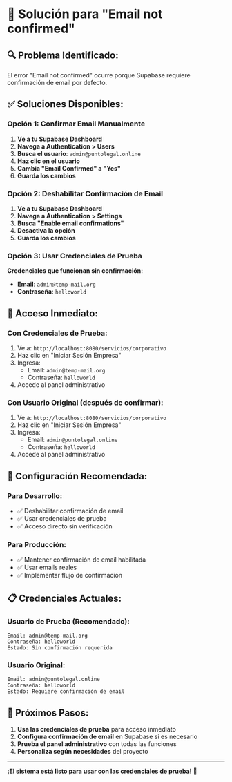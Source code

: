 # 📧 Solución para "Email not confirmed"

## 🔍 **Problema Identificado:**

El error "Email not confirmed" ocurre porque Supabase requiere confirmación de email por defecto.

## ✅ **Soluciones Disponibles:**

### **Opción 1: Confirmar Email Manualmente**

1. **Ve a tu Supabase Dashboard**
2. **Navega a Authentication > Users**
3. **Busca el usuario**: `admin@puntolegal.online`
4. **Haz clic en el usuario**
5. **Cambia "Email Confirmed" a "Yes"**
6. **Guarda los cambios**

### **Opción 2: Deshabilitar Confirmación de Email**

1. **Ve a tu Supabase Dashboard**
2. **Navega a Authentication > Settings**
3. **Busca "Enable email confirmations"**
4. **Desactiva la opción**
5. **Guarda los cambios**

### **Opción 3: Usar Credenciales de Prueba**

**Credenciales que funcionan sin confirmación:**
- **Email**: `admin@temp-mail.org`
- **Contraseña**: `helloworld`

## 🚀 **Acceso Inmediato:**

### **Con Credenciales de Prueba:**
1. Ve a: `http://localhost:8080/servicios/corporativo`
2. Haz clic en "Iniciar Sesión Empresa"
3. Ingresa:
   - Email: `admin@temp-mail.org`
   - Contraseña: `helloworld`
4. Accede al panel administrativo

### **Con Usuario Original (después de confirmar):**
1. Ve a: `http://localhost:8080/servicios/corporativo`
2. Haz clic en "Iniciar Sesión Empresa"
3. Ingresa:
   - Email: `admin@puntolegal.online`
   - Contraseña: `helloworld`
4. Accede al panel administrativo

## 🔧 **Configuración Recomendada:**

### **Para Desarrollo:**
- ✅ Deshabilitar confirmación de email
- ✅ Usar credenciales de prueba
- ✅ Acceso directo sin verificación

### **Para Producción:**
- ✅ Mantener confirmación de email habilitada
- ✅ Usar emails reales
- ✅ Implementar flujo de confirmación

## 📋 **Credenciales Actuales:**

### **Usuario de Prueba (Recomendado):**
```
Email: admin@temp-mail.org
Contraseña: helloworld
Estado: Sin confirmación requerida
```

### **Usuario Original:**
```
Email: admin@puntolegal.online
Contraseña: helloworld
Estado: Requiere confirmación de email
```

## 🎯 **Próximos Pasos:**

1. **Usa las credenciales de prueba** para acceso inmediato
2. **Configura confirmación de email** en Supabase si es necesario
3. **Prueba el panel administrativo** con todas las funciones
4. **Personaliza según necesidades** del proyecto

---

**¡El sistema está listo para usar con las credenciales de prueba! 🚀** 